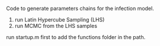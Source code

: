 Code to generate parameters chains for the infection model.
1) run Latin Hypercube Sampling (LHS)
2) run MCMC from the LHS samples

run startup.m first to add the functions folder in the path.
